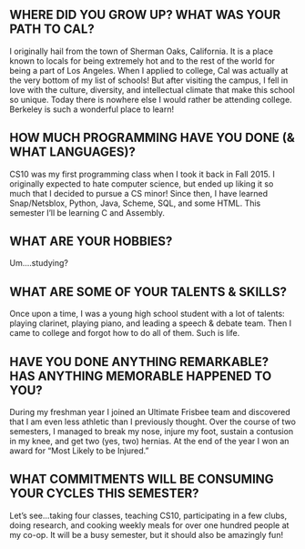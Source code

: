 ## WHERE DID YOU GROW UP? WHAT WAS YOUR PATH TO CAL?
I originally hail from the town of Sherman Oaks, California. It is a place known to locals for being extremely hot and to the rest of the world for being a part of Los Angeles. When I applied to college, Cal was actually at the very bottom of my list of schools! But after visiting the campus, I fell in love with the culture, diversity, and intellectual climate that make this school so unique. Today there is nowhere else I would rather be attending college. Berkeley is such a wonderful place to learn!

## HOW MUCH PROGRAMMING HAVE YOU DONE (& WHAT LANGUAGES)?
CS10 was my first programming class when I took it back in Fall 2015. I originally expected to hate computer science, but ended up liking it so much that I decided to pursue a CS minor! Since then, I have learned Snap/Netsblox, Python, Java, Scheme, SQL, and some HTML. This semester I’ll be learning C and Assembly.

## WHAT ARE YOUR HOBBIES?
Um....studying?

## WHAT ARE SOME OF YOUR TALENTS & SKILLS?
Once upon a time, I was a young high school student with a lot of talents: playing clarinet, playing piano, and leading a speech & debate team. Then I came to college and forgot how to do all of them. Such is life.

## HAVE YOU DONE ANYTHING REMARKABLE? HAS ANYTHING MEMORABLE HAPPENED TO YOU?
During my freshman year I joined an Ultimate Frisbee team and discovered that I am even less athletic than I previously thought. Over the course of two semesters, I managed to break my nose, injure my foot, sustain a contusion in my knee, and get two (yes, two) hernias. At the end of the year I won an award for “Most Likely to be Injured.”

## WHAT COMMITMENTS WILL BE CONSUMING YOUR CYCLES THIS SEMESTER?
Let’s see...taking four classes, teaching CS10, participating in a few clubs, doing research, and cooking weekly meals for over one hundred people at my co-op. It will be a busy semester, but it should also be amazingly fun!
